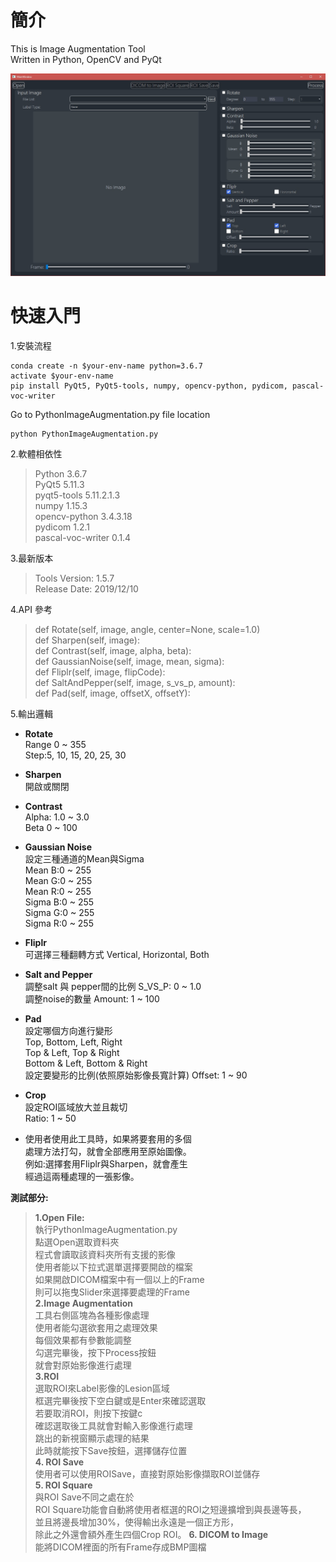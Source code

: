 # 簡介
This is Image Augmentation Tool  
Written in Python, OpenCV and PyQt

![image](https://github.com/wu06617106/Python-Image-Augmentation/blob/master/UI%20View.jpg)

# 快速入門

1.安裝流程  
```
conda create -n $your-env-name python=3.6.7  
activate $your-env-name
pip install PyQt5, PyQt5-tools, numpy, opencv-python, pydicom, pascal-voc-writer 
```	
Go to PythonImageAugmentation.py file location
```
python PythonImageAugmentation.py
```

2.軟體相依性  
>Python 3.6.7  
>PyQt5 5.11.3  
>pyqt5-tools 5.11.2.1.3  
>numpy 1.15.3  
>opencv-python 3.4.3.18  
>pydicom 1.2.1  
>pascal-voc-writer 0.1.4  
    
3.最新版本  
>Tools Version: 1.5.7   
>Release Date: 2019/12/10  

4.API 參考  
>def Rotate(self, image, angle, center=None, scale=1.0)  
>def Sharpen(self, image):  
>def Contrast(self, image, alpha, beta):  
>def GaussianNoise(self, image, mean, sigma):  
>def Fliplr(self, image, flipCode):  
>def SaltAndPepper(self, image, s_vs_p, amount):  
>def Pad(self, image, offsetX, offsetY):  

5.輸出邏輯  
* **Rotate**  
Range 0 ~ 355  
Step:5, 10, 15, 20, 25, 30  
      
* **Sharpen**  
開啟或關閉   
      
* **Contrast**  
Alpha: 1.0 ~ 3.0  
Beta 0 ~ 100    

* **Gaussian Noise**  
設定三種通道的Mean與Sigma  
Mean B:0 ~ 255  
Mean G:0 ~ 255  
Mean R:0 ~ 255  
Sigma B:0 ~ 255  
Sigma G:0 ~ 255  
Sigma R:0 ~ 255  

* **Fliplr**  
可選擇三種翻轉方式
Vertical, Horizontal, Both  

* **Salt and Pepper**  
調整salt 與 pepper間的比例
S_VS_P: 0 ~ 1.0  
調整noise的數量
Amount: 1 ~ 100  

* **Pad**  
設定哪個方向進行變形  
Top, Bottom, Left, Right  
Top & Left, Top & Right  
Bottom & Left, Bottom & Right  
設定要變形的比例(依照原始影像長寬計算)
Offset: 1 ~ 90  

* **Crop**  
設定ROI區域放大並且裁切  
Ratio: 1 ~ 50  

* 使用者使用此工具時，如果將要套用的多個  
處理方法打勾，就會全部應用至原始圖像。  
例如:選擇套用Fliplr與Sharpen，就會產生  
經過這兩種處理的一張影像。  

__測試部分:__  
>**1.Open File:**  
>執行PythonImageAugmentation.py  
>點選Open選取資料夾  
>程式會讀取該資料夾所有支援的影像  
>使用者能以下拉式選單選擇要開啟的檔案  
>如果開啟DICOM檔案中有一個以上的Frame  
>則可以拖曳Slider來選擇要處理的Frame  
>**2.Image Augmentation**    
>工具右側區塊為各種影像處理  
>使用者能勾選欲套用之處理效果  
>每個效果都有參數能調整  
>勾選完畢後，按下Process按鈕  
>就會對原始影像進行處理  
>**3.ROI**  
>選取ROI來Label影像的Lesion區域  
>框選完畢後按下空白鍵或是Enter來確認選取  
>若要取消ROI，則按下按鍵c  
>確認選取後工具就會對輸入影像進行處理  
>跳出的新視窗顯示處理的結果  
>此時就能按下Save按鈕，選擇儲存位置  
>**4. ROI Save**  
>使用者可以使用ROISave，直接對原始影像擷取ROI並儲存    
>**5. ROI Square**  
>與ROI Save不同之處在於  
>ROI Square功能會自動將使用者框選的ROI之短邊擴增到與長邊等長，  
>並且將邊長增加30%，使得輸出永遠是一個正方形，  
>除此之外還會額外產生四個Crop ROI。
>**6. DICOM to Image**  
>能將DICOM裡面的所有Frame存成BMP圖檔
